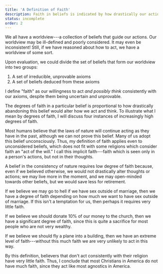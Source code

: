 ```yaml
---
title: 'A Definition of Faith'
description: Faith in beliefs is indicated by how drastically our actions change as a result of our belief.
status: incomplete
order: 2
---
```


We all have a worldview---a collection of beliefs that guide our actions.  Our worldview may be ill-defined and poorly considered.  It may even be inconsistent!  Still, if we have reasoned about how to act, we have a worldview of some sort.

Upon evaluation, we could divide the set of beliefs that form our worldview into two groups:

1. A set of irreducible, unprovable axioms
2. A set of beliefs deduced from these axioms

I define "faith" as our willingness to act *and possibly think* consistently with our axioms, despite them being uncertain and unprovable.

The degrees of faith in a particular belief is proportional to how drastically abandoning this belief would alter how we act and think.  To illustrate what I mean by degrees of faith, I will discuss four instances of increasingly high degrees of faith.

Most humans believe that the laws of nature will continue acting as they have in the past, although we can not prove this belief.  Many of us adopt this belief unconsciously.  Thus, my definition of faith applies even to unconsidered beliefs, which does not fit with some religions which consider faith an "act of the will."  I call this implicit faith---faith which is seen only in a person's actions, but not in their thoughts.

A belief in the consistency of nature requires low degree of faith because, even if we believed otherwise, we would not drastically alter thoughts or actions; we may live more in the moment, and we may open-minded towards other beliefs, but we would save less for retirement.

If we believe we may go to hell if we have sex outside of marriage, then we have a degree of faith depending on how much we want to have sex outside of marriage.  If this isn't a temptation for us, then perhaps it requires very little faith.

If we believe we should donate 10% of our money to the church, then we have a significant degree of faith, since this is quite a sacrifice for most people who are not very wealthy.

If we believe we should fly a plane into a building, then we have an extreme level of faith---without this much faith we are very unlikely to act in this way.

By this definition, believers that don't act consistently with their religion have very little faith.  Thus, I conclude that most Christians in America do not have much faith, since they act like most agnostics in America.

